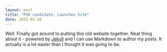 ```yaml
---
layout: post
title: "PhD candidate, Launches Site"
date: 2022-01-10
---
```


Well. Finally got around to putting this old website together. Neat thing about it - powered by [Jekyll](http://jekyllrb.com) and 
I can use Markdown to author my posts. It actually is a lot easier than I thought it was going to be.
